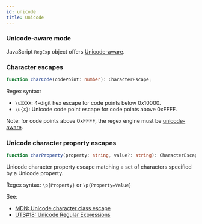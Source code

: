 ```yaml
---
id: unicode
title: Unicode
---
```


### Unicode-aware mode

JavaScript `RegExp` object offers [Unicode-aware](https://developer.mozilla.org/en-US/docs/Web/JavaScript/Reference/Global_Objects/RegExp/unicode#unicode-aware_mode).

### Character escapes

```ts
function charCode(codePoint: number): CharacterEscape;
```

Regex syntax:

- `\uXXXX`: 4-digit hex escape for code points below 0x10000.
- `\u{X}`: Unicode code point escape for code points above 0xFFFF.

Note: for code points above 0xFFFF, the regex engine must be [unicode-aware](https://developer.mozilla.org/en-US/docs/Web/JavaScript/Reference/Global_Objects/RegExp/unicode#unicode-aware_mode).

### Unicode character property escapes

```ts
function charProperty(property: string, value?: string): CharacterEscape;
```

Unicode character property escape matching a set of characters specified by a Unicode property.

Regex syntax: `\p{Property}` or `\p{Property=Value}`

See:
- [MDN: Unicode character class escape](https://developer.mozilla.org/en-US/docs/Web/JavaScript/Reference/Regular_expressions/Unicode_character_class_escape)
- [UTS#18: Unicode Regular Expressions](https://www.unicode.org/reports/tr18/)
